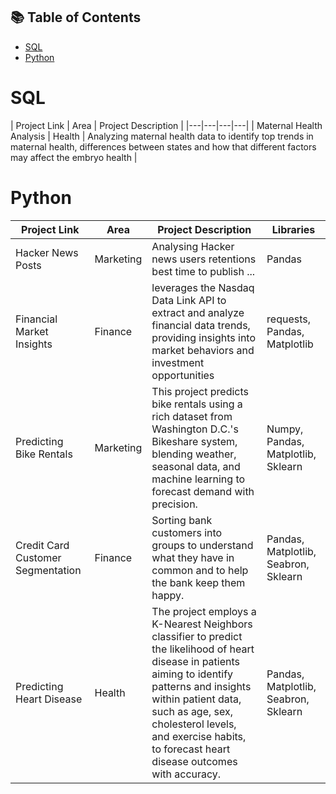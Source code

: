 ## 📚 Table of Contents
- [SQL](#sql)
- [Python](#python)

# SQL
| Project Link | Area | Project Description |
|---|---|---|---|
| Maternal Health Analysis | Health | Analyzing maternal health data to identify top trends in maternal health,  differences between states and how that different factors may affect the embryo health | 

# Python
| Project Link | Area | Project Description | Libraries |    
|---|---|---|---|
| Hacker News Posts | Marketing | Analysing Hacker news users retentions best time to publish ... | Pandas |
| Financial Market Insights | Finance | leverages the Nasdaq Data Link API to extract and analyze financial data trends, providing insights into market behaviors and investment opportunities | requests, Pandas, Matplotlib |
| Predicting Bike Rentals | Marketing | This project predicts bike rentals using a rich dataset from Washington D.C.'s Bikeshare system, blending weather, seasonal data, and machine learning to forecast demand with precision.| Numpy, Pandas, Matplotlib, Sklearn |
| Credit Card Customer Segmentation | Finance | Sorting bank customers into groups to understand what they have in common and to help the bank keep them happy. | Pandas, Matplotlib, Seabron, Sklearn | 
| Predicting Heart Disease | Health | The project employs a K-Nearest Neighbors classifier to predict the likelihood of heart disease in patients aiming to identify patterns and insights within patient data, such as age, sex, cholesterol levels, and exercise habits, to forecast heart disease outcomes with accuracy. | Pandas, Matplotlib, Seabron, Sklearn | 
